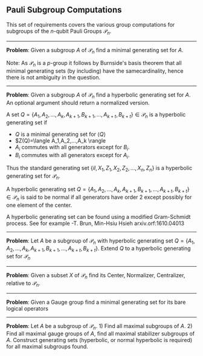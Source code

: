 ## Pauli Subgroup Computations

This set of requirements covers the various group computations for subgroups of the $n$-qubit Pauli Groups $\mathcal{P}_n$.

---

**Problem**: Given a subgroup $A$ of $\mathcal{P}_n$ find a minimal generating set for $A$. 

Note: As $\mathcal{P}_n$ is a $p$-group it follows by Burnside's basis theorem that all minimal
generating sets (by including) have the samecardinality, hence there is not ambiguity in the question.

---

**Problem**: Given a subgroup $A$ of $\mathcal{P}_n$ find a hyperbolic generating set for $A$. 
An optional argument should return a normalized version.

A set $Q=\{A_1,A_2,...,A_k,A_{k+1},B_{k+1},...,A_{k+t},B_{k+t}\}\in\mathcal{P}_n$ is a hyperbolic generating
set if 
- $Q$ is a minimal generating set for $\langle Q\rangle$
- $Z(Q)=\langle A_1,A_2,...,A_k \rangle
- $A_i$ commutes with all generators except for $B_i$.
- $B_i$ commutes with all generators except for $A_i$.

Thus the standard generating set $\{iI,X_1,Z_1,X_2,Z_2,...,X_n,Z_n\}$ is a hyperbolic generating set for
$\mathcal{P}_n$.

A hyperbolic generating set $Q=\{A_1,A_2,...,A_k,A_{k+1},B_{k+1},...,A_{k+t},B_{k+t}\}\in\mathcal{P}_n$ 
is said to be normal if all generators have order $2$ except possibly for one element of the center.

A hyperbolic generating set can be found using a modified Gram-Schmidt process.  See for example 
-T. Brun, Min-Hsiu Hsieh arxiv.orf:1610.04013

---

**Problem**: Let $A$ be a subgroup of $\mathcal{P}_n$ with hyperbolic generating set 
$Q=\{A_1,A_2,...,A_k,A_{k+1},B_{k+1},...,A_{k+t},B_{k+t}\}$. Extend $Q$ to a hyperbolic generating set
for $\mathcal{P}_n$ 

---

**Problem**: Given a subset $X$ of $\mathcal{P}_n$ find its Center, Normalizer, Centralizer, relative to $\mathcal{P}_n$.

---

**Problem**: Given a Gauge group find a minimal generating set for its bare logical operators

---

**Problem**: Let $A$ be a subgroup of $\mathcal{P}_n$. 1) Find all maximal subgroups of $A$. 2) Find all maximal gauge groups of $A$, find all maximal stabilizer subgroups of $A$. Construct generating sets (hyperbolic, or normal hyperbolic is required) for all maximal subgroups found.



